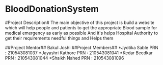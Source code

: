 # BloodDonationSystem

#Project Description#
The main objective of this project is build a website which will help people and patients to get the appropriate Blood sample for  medical emergency as early as possible And it's helps Hospital Authority to get their requirements needful things and Helps them


##Project Mentor##
Bakul Joshi
##Project Members##
*Jyotika Sable PRN : 210543081037
*Jayashri  Kathore PRN : 210543081041
*Kedar Beedkar PRN : 210543081044
*Shaikh Nahed PRN : 210543081096
